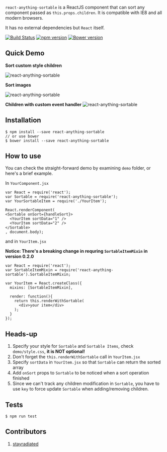 `react-anything-sortable` is a ReactJS component that can sort any component passed as `this.props.children`. It is compatible with IE8 and all modern browsers.

It has no external dependencies but `React` itself.

[![Build Status](https://travis-ci.org/jasonslyvia/react-anything-sortable.svg)](https://travis-ci.org/jasonslyvia/react-anything-sortable)
[![npm version](https://badge.fury.io/js/react-anything-sortable.svg)](http://badge.fury.io/js/react-anything-sortable)
[![Bower version](https://badge.fury.io/bo/react-anything-sortable.svg)](http://badge.fury.io/bo/react-anything-sortable)

## Quick Demo

**Sort custom style children**

![react-anything-sortable](http://ww4.sinaimg.cn/large/831e9385gw1equswkpcfag209p02sgn5.gif)

**Sort images**

![react-anything-sortable](http://ww3.sinaimg.cn/mw690/831e9385gw1equstgvfmzg20a50360va.gif)

**Children with custom event handler**
![react-anything-sortable](http://ww4.sinaimg.cn/large/831e9385gw1eqy459cieqg20au02s0t4.gif)

## Installation

```
$ npm install --save react-anything-sortable
// or use bower
$ bower install --save react-anything-sortable
```

## How to use

You can check the straight-forward demo by examining `demo` folder, or here's a brief example.

In `YourComponent.jsx`

````
var React = require('react');
var Sortable = require('react-anything-sortable');
var YourSortableItem = require('./YourItem');

React.renderComponent(
<Sortable onSort={handleSort}>
  <YourItem sortData="1" />
  <YourItem sortData="2" />
</Sortable>
, document.body);
````

and in `YourItem.jsx`

**Notice: There's a breaking change in requring `SortableItemMixin` in version 0.2.0**

````
var React = require('react');
var SortableItemMixin = require('react-anything-sortable').SortableItemMixin;

var YourItem = React.createClass({
  mixins: [SortableItemMixin],

  render: function(){
    return this.renderWithSortable(
      <div>your item</div>
    );
  }
});
````

## Heads-up

1. Specify your style for `Sortable` and `Sortable Items`, check `demo/style.css`, **it is NOT optional!**
2. Don't forget the `this.renderWithSortable` call in `YourItem.jsx`
3. Specify `sortData` in `YourItem.jsx` so that `Sortable` can return the sorted array
4. Add `onSort` props to `Sortable` to be noticed when a sort operation finished
5. Since we can't track any children modification in `Sortable`, you have to use `key` to force update `Sortable` when adding/removing children.


## Tests

`$ npm run test`


## Contributors

1. [stayradiated](https://github.com/stayradiated)
